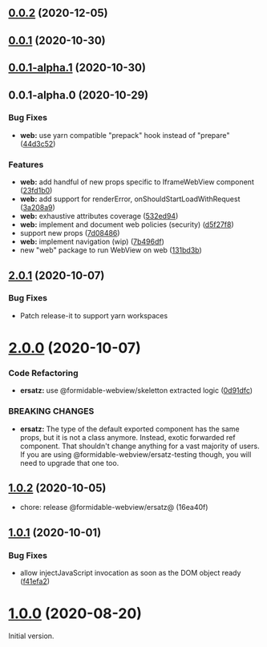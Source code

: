 ## [0.0.2](https://github.com/formidable-webview/ubiquitous/compare/@formidable-webview/web@0.0.1...@formidable-webview/web@0.0.2) (2020-12-05)

## [0.0.1](https://github.com/formidable-webview/ubiquitous/compare/@formidable-webview/web@0.0.1-alpha.1...@formidable-webview/web@0.0.1) (2020-10-30)

## [0.0.1-alpha.1](https://github.com/formidable-webview/ubiquitous/compare/@formidable-webview/web@0.0.1-alpha.0...@formidable-webview/web@0.0.1-alpha.1) (2020-10-30)

## 0.0.1-alpha.0 (2020-10-29)


### Bug Fixes

* **web:** use yarn compatible "prepack" hook instead of "prepare" ([44d3c52](https://github.com/formidable-webview/ersatz/commit/44d3c529937c65b8a6e4282b9784f70f4b52c31c))


### Features

* **web:** add handful of new props specific to IframeWebView component ([23fd1b0](https://github.com/formidable-webview/ersatz/commit/23fd1b0e4cc90ca19a5a44bade6edf419f88e4dd))
* **web:** add support for renderError, onShouldStartLoadWithRequest ([3a208a9](https://github.com/formidable-webview/ersatz/commit/3a208a98c530ff5bc5e4acb83d503bd7c2ea9a9c))
* **web:** exhaustive attributes coverage ([532ed94](https://github.com/formidable-webview/ersatz/commit/532ed9411d1950f63ec29cd2884848fd7f4e26d1))
* **web:** implement and document web policies (security) ([d5f27f8](https://github.com/formidable-webview/ersatz/commit/d5f27f87114b19013fea694f41c033259c414ea3))
* support new props ([7d08486](https://github.com/formidable-webview/ersatz/commit/7d08486737e0e7fb26e41d776da98fe3fb8f5504))
* **web:** implement navigation (wip) ([7b496df](https://github.com/formidable-webview/ersatz/commit/7b496df19d0905fc92d3f520e5ebff322d01e29d))
* new "web" package to run WebView on web ([131bd3b](https://github.com/formidable-webview/ersatz/commit/131bd3b4325b7d5ddc29c17563d91311bded15c1))

## [2.0.1](https://github.com/formidable-webview/ersatz/compare/@formidable-webview/ersatz@2.0.0...@formidable-webview/ersatz@2.0.1) (2020-10-07)

### Bug Fixes

- Patch release-it to support yarn workspaces

# [2.0.0](https://github.com/formidable-webview/ersatz/compare/@formidable-webview/ersatz-testing@2.0.0...@formidable-webview/ersatz@2.0.0) (2020-10-07)


### Code Refactoring

* **ersatz:** use @formidable-webview/skeletton extracted logic ([0d91dfc](https://github.com/formidable-webview/ersatz/commit/0d91dfc2c69fe1e15f5732320d361d7c7d228154))


### BREAKING CHANGES

* **ersatz:** The type of the default exported component has the same
props, but it is not a class anymore. Instead, exotic forwarded ref
component. That shouldn't change anything for a vast majority of users.
If you are using @formidable-webview/ersatz-testing though, you will
need to upgrade that one too.

## [1.0.2](https://github.com/formidable-webview/ersatz/compare/v1.0.1...@formidable-webview/ersatz@1.0.2) (2020-10-05)

* chore: release @formidable-webview/ersatz@ (16ea40f)


## [1.0.1](https://github.com/formidable-webview/ersatz/compare/v1.0.0...v1.0.1) (2020-10-01)


### Bug Fixes

* allow injectJavaScript invocation as soon as the DOM object ready ([f41efa2](https://github.com/formidable-webview/ersatz/commit/f41efa2efe45046b2c0ce2a88194b89772c8ea39))

# [1.0.0](https://github.com/formidable-webview/ersatz/compare/v0.10.1-alpha.5...v1.0.0) (2020-08-20)

Initial version.
